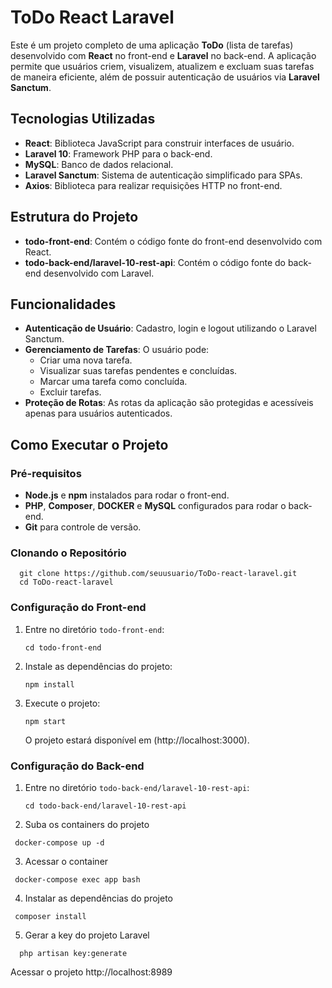 # ToDo React Laravel

Este é um projeto completo de uma aplicação **ToDo** (lista de tarefas) desenvolvido com **React** no front-end e **Laravel** no back-end. A aplicação permite que usuários criem, visualizem, atualizem e excluam suas tarefas de maneira eficiente, além de possuir autenticação de usuários via **Laravel Sanctum**.

## Tecnologias Utilizadas

- **React**: Biblioteca JavaScript para construir interfaces de usuário.
- **Laravel 10**: Framework PHP para o back-end.
- **MySQL**: Banco de dados relacional.
- **Laravel Sanctum**: Sistema de autenticação simplificado para SPAs.
- **Axios**: Biblioteca para realizar requisições HTTP no front-end.

## Estrutura do Projeto

- **todo-front-end**: Contém o código fonte do front-end desenvolvido com React.
- **todo-back-end/laravel-10-rest-api**: Contém o código fonte do back-end desenvolvido com Laravel.

## Funcionalidades

- **Autenticação de Usuário**: Cadastro, login e logout utilizando o Laravel Sanctum.
- **Gerenciamento de Tarefas**: O usuário pode:
  - Criar uma nova tarefa.
  - Visualizar suas tarefas pendentes e concluídas.
  - Marcar uma tarefa como concluída.
  - Excluir tarefas.
- **Proteção de Rotas**: As rotas da aplicação são protegidas e acessíveis apenas para usuários autenticados.

## Como Executar o Projeto

### Pré-requisitos

- **Node.js** e **npm** instalados para rodar o front-end.
- **PHP**, **Composer**, **DOCKER** e **MySQL** configurados para rodar o back-end.
- **Git** para controle de versão.

### Clonando o Repositório

  ```
    git clone https://github.com/seuusuario/ToDo-react-laravel.git
    cd ToDo-react-laravel
  ```

### Configuração do Front-end

1. Entre no diretório `todo-front-end`:

   ```
   cd todo-front-end
   ```

2. Instale as dependências do projeto:

   ```
   npm install
   ```

3. Execute o projeto:

   ```
   npm start
   ```

   O projeto estará disponível em (http://localhost:3000).

### Configuração do Back-end

1. Entre no diretório `todo-back-end/laravel-10-rest-api`:

   ```
   cd todo-back-end/laravel-10-rest-api
   ```
2. Suba os containers do projeto
 ```
  docker-compose up -d
 ```
3. Acessar o container
 ```
  docker-compose exec app bash
 ```

4. Instalar as dependências do projeto
 ```
  composer install
 ```
5. Gerar a key do projeto Laravel
```
  php artisan key:generate
```

Acessar o projeto http://localhost:8989
